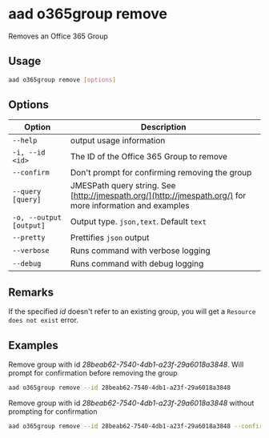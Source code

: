 # aad o365group remove

Removes an Office 365 Group

## Usage

```sh
aad o365group remove [options]
```

## Options

Option|Description
------|-----------
`--help`|output usage information
`-i, --id <id>`|The ID of the Office 365 Group to remove
`--confirm`|Don't prompt for confirming removing the group
`--query [query]`|JMESPath query string. See [http://jmespath.org/](http://jmespath.org/) for more information and examples
`-o, --output [output]`|Output type. `json,text`. Default `text`
`--pretty`|Prettifies `json` output
`--verbose`|Runs command with verbose logging
`--debug`|Runs command with debug logging

## Remarks

If the specified _id_ doesn't refer to an existing group, you will get a `Resource does not exist` error.

## Examples

Remove group with id _28beab62-7540-4db1-a23f-29a6018a3848_. Will prompt for confirmation before removing the group

```sh
aad o365group remove --id 28beab62-7540-4db1-a23f-29a6018a3848
```

Remove group with id _28beab62-7540-4db1-a23f-29a6018a3848_ without prompting for confirmation

```sh
aad o365group remove --id 28beab62-7540-4db1-a23f-29a6018a3848 --confirm
```